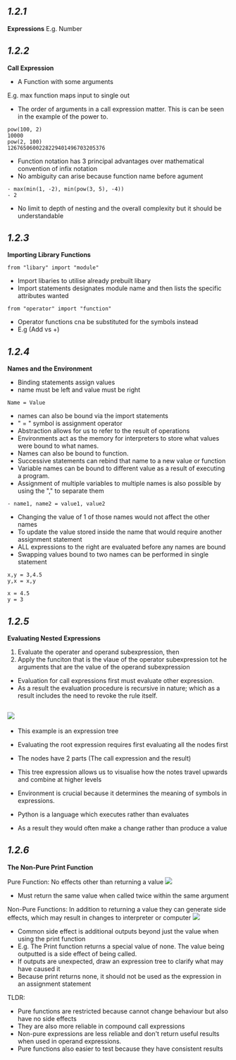 ***1.2.1***
- 
**Expressions**
E.g. Number

***1.2.2***
- 
**Call Expression**

- A Function with some arguments 

E.g. max function maps input to single out 

- The order of arguments in a call expression matter.
This is can be seen in the example of the power to.

```
pow(100, 2)
10000
pow(2, 100)
1267650600228229401496703205376
```

- Function notation has 3 principal advantages over mathematical
convention of infix notation
- No ambiguity can arise because function name before agument
``` 
- max(min(1, -2), min(pow(3, 5), -4))
- 2
```

- No limit to depth of nesting and the overall complexity 
but it should be understandable

***1.2.3***
- 

**Importing Library Functions**
``` 
from "libary" import "module"
```
- Import libaries to utilise already prebuilt libary 
- Import statements designates module name and then lists the specific attributes wanted


``` 
from "operator" import "function"
```
- Operator functions cna be substituted for the symbols instead 
- E.g (Add vs +)


***1.2.4***
- 
**Names and the Environment**

- Binding statements assign values 
- name must be left and value must be right 
``` 
Name = Value 
```
- names can also be bound via the import statements
- " = " symbol is assignment operator
- Abstraction allows for us to refer to the result of operations
- Environments act as the memory for interpreters to store what values were bound to what names. 
- Names can also be bound to function. 
- Successive statements can rebind that name to a new value or function 
- Variable names can be bound to different value as a result of executing a program. 
- Assignment of multiple variables to multiple names is also possible by using the "," to separate them 

``` 
- name1, name2 = value1, value2
```
- Changing the value of 1 of those names would not affect the other names
- To update the value stored inside the name that would require another assignment statement  
- ALL expressions to the right are evaluated before any names are bound
- Swapping values bound to two names can be performed in single statement 
```
x,y = 3,4.5
y,x = x,y

x = 4.5
y = 3
```

***1.2.5***
- 
**Evaluating Nested Expressions**

1) Evaluate the operater and operand subexpression, then
2) Apply the funciton that is the vlaue of the operator subexpression tot he arguments that are the value of the operand subexpression 

- Evaluation for call expressions first must evaluate other expression.
- As a result the evaluation procedure is recursive in nature; which as a result includes the need to revoke the rule itself.

![](../../AppData/Local/Temp/expression_tree.png)
- 
- This example is an expression tree
- Evaluating the root expression requires first evaluating all the nodes first
- The nodes have 2 parts (The call expression and the result)
- This tree expression  allows us to visualise how the notes travel upwards and combine at higher levels
- Environment is crucial because it determines the meaning of symbols in expressions.


- Python is a language which executes rather than evaluates
- As a result they would often make a change rather than produce a value 


***1.2.6***
- 
**The Non-Pure Print Function**

Pure Function: No effects other than returning a value
![](../../AppData/Local/Temp/function_abs.png)
- Must return the same value when called twice within the same argument


Non-Pure Functions: In addition to returning a value they can generate side effects, which may result in changes to interpreter or computer
![](../../AppData/Local/Temp/function_print.png)
- Common side effect is additional outputs beyond just the value when using the print function 
- E.g. The Print function returns a special value of none. The value being outputted is a side effect of being called.
- If outputs are unexpected, draw an expression tree to clarify what may have caused it
- Because print returns none, it should not be used as the expression in an assignment statement

TLDR:
- Pure functions are restricted because cannot change behaviour but also have no side effects
- They are also more reliable in compound call expressions
- Non-pure expressions are less reliable and don't return useful results when used in operand expressions.
- Pure functions also easier to test because they have consistent results 